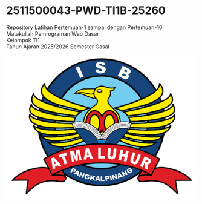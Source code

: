 # 2511500043-PWD-TI1B-25260

Repository Latihan Pertemuan-1 sampai dengan Pertemuan-16<br>
Matakuliah Pemrograman Web Dasar<br>
Kelompok TI1<br>
Tahun Ajaran 2025/2026
Semester Gasal<br><br>
![Logo ISBAL](logoisbal.png)
